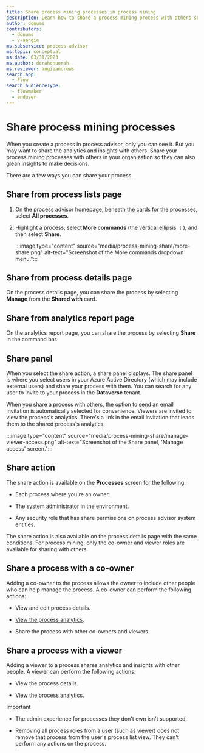 ```yaml
---
title: Share process mining processes in process mining
description: Learn how to share a process mining process with others so that they can glean insights to make decisions.
author: donums
contributors:
  - donums
  - v-aangie  
ms.subservice: process-advisor
ms.topic: conceptual
ms.date: 03/31/2023
ms.author: derahonuorah
ms.reviewer: angieandrews
search.app: 
  - Flow
search.audienceType: 
  - flowmaker
  - enduser
---
```


# Share process mining processes

When you create a process in process advisor, only you can see it. But you may want to share the analytics and insights with others. Share your process mining processes with others in your organization so they can also glean insights to make decisions.

There are a few ways you can share your process.

## Share from process lists page

1. On the process advisor homepage, beneath the cards for the processes, select **All processes**.

1. Highlight a process, select **More commands** (the vertical ellipsis <span>&#8942;</span>), and then select **Share**.

    :::image type="content" source="media/process-mining-share/more-share.png" alt-text="Screenshot of the More commands dropdown menu.":::

## Share from process details page

On the process details page, you can share the process by selecting **Manage** from the **Shared with** card.

## Share from analytics report page

On the analytics report page, you can share the process by selecting **Share** in the command bar.

## Share panel

When you select the share action, a share panel displays. The share panel is where you select users in your Azure Active Directory (which may include external users) and share your process with them. You can search for any user to invite to your process in the **Dataverse** tenant.  

When you share a process with others, the option to send an email invitation is automatically selected for convenience. Viewers are invited to view the process's analytics. There's a link in the email invitation that leads them to the shared process's analytics.

:::image type="content" source="media/process-mining-share/manage-viewer-access.png" alt-text="Screenshot of the Share panel, 'Manage access' screen.":::

## Share action

The share action is available on the **Processes** screen for the following:

- Each process where you're an owner.

- The system administrator in the environment.

- Any security role that has share permissions on process advisor system entities.

The share action is also available on the process details page with the same conditions. For process mining, only the co-owner and viewer roles are available for sharing with others.

## Share a process with a co-owner

Adding a co-owner to the process allows the owner to include other people who can help manage the process. A co-owner can perform the following actions:

- View and edit process details.

- [View the process analytics](process-mining-visualize.md).

- Share the process with other co-owners and viewers.

## Share a process with a viewer

  Adding a viewer to a process shares analytics and insights with other people. A viewer can perform the following actions:

- View the process details.

- [View the process analytics](process-mining-visualize.md).

>[!IMPORTANT]
>
>- The admin experience for processes they don't own isn't supported.
>
>- Removing all process roles from a user (such as viewer) does not remove that process from the user's process list view. They can't perform any actions on the process.
